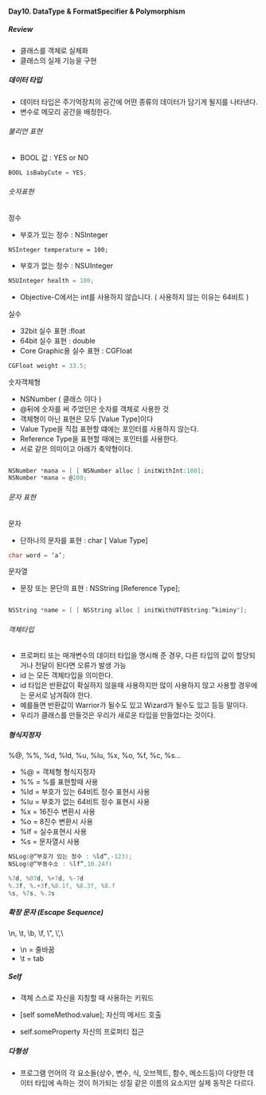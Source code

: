 #### **Day10. DataType & FormatSpecifier & Polymorphism**

##### Review

- 클래스를 객체로 실체화
- 클래스의 실제 기능을 구현

##### 데이터 타입

- 데이터 타입은 주기억장치의 공간에 어떤 종류의 데이터가 담기게 될지를 나타낸다.
- 변수로 메모리 공간을 배정한다.

###### 불리언 표현
- BOOL
값 : YES or NO
``` objective-c
BOOL isBabyCute = YES;
```
###### 숫자표현

정수
- 부호가 있는 정수 : NSInteger

``` 0bjective-c
NSInteger temperature = 100;
```

- 부호가 없는 정수 : NSUInteger

``` objective-c
NSUInteger health = 100;
```

- Objective-C에서는 int를 사용하지 않습니다. ( 사용하지 않는 이유는 64비트 )

실수

- 32bit 실수 표현 :float
- 64bit 실수 표현 : double
- Core Graphic용 실수 표현 : CGFloat

``` objective-c
CGFloat weight = 33.5;
```

숫자객체형
- NSNumber ( 클래스 이다 )
- @뒤에 숫자를 써 주었던은 숫자를 객체로 사용한 것
- 객체형이 아닌 표현은 모두 [Value Type]이다
- Value Type을 직접 표현할 떄에는 포인터를 사용하지 않는다.
- Reference Type을 표현할 때에는 포인터를 사용한다.
- 서로 같은 의미이고 아래가 축약형이다.

``` objective-c

NSNumber *mana = [ [ NSNumber alloc ] initWithInt:100];
NSNumber *mana = @100;

```

###### 문자 표현
문자
- 단하나의 문자를 표현 : char [ Value Type]

``` objective-c
char word = ‘a’;
```

문자열
- 문장 또는 문단의 표현 : NSString [Reference Type];

```objective-c

NSString *name = [ [ NSString alloc ] initWithUTF8String:”kiminy"];

```

###### 객체타입
- 프로퍼티 또는 매개변수의 데이터 타입을 명시해 준 경우, 다른 타입의 값이 할당되거나 전달이 된다면 오류가 발생 가능
- id 는 모든 객체타입을 의미한다.
- id 타입은 반환값이 확실하지 않을때 사용하지만 많이 사용하지 않고 사용할 경우에는 문서로 남겨줘야 한다.
- 예를들면 반환값이 Warrior가 될수도 있고 Wizard가 될수도 있고 등등 말이다.
- 우리가 클래스를 만들것은 우리가 새로운 타입을 만들었다는 것이다.

##### 형식지정자

%@, %%, %d, %ld, %u, %lu, %x, %o, %f, %c, %s...

- %@ = 객체형 형식지정자
- %% = %를 표현할때 사용
- %ld = 부호가 있는 64비트 정수 표현시 사용
-  %lu = 부호가 없는 64비트 정수 표현시 사용
- %x = 16진수 변환시 사용
- %o = 8진수 변환시 사용
- %lf = 실수표현시 사용
- %s = 문자열시 사용

``` objective-c
NSLog(@“부호가 있는 정수 : %ld”,-123);
NSLog(@“부동수소 : %lf”,10.24f)

%7d, %07d, %+7d, %-7d
%.3f, %.+3f,%8.1f, %8.3f, %8.f
%s, %7s, %.3s
```

##### 확장 문자 (Escape Sequence)
\n, \t, \b, \f, \”, \’,\\

- \n = 줄바꿈
- \t = tab

##### Self
- 객체 스스로 자신을 지칭할 때 사용하는 키워드

- [self someMethod:value];
자신의 메서드 호출

- self.someProperty
자신의 프로퍼티 접근

##### 다형성
- 프로그램 언어의 각 요소들(상수, 변수, 식, 오브젝트, 함수, 메소드등)이 다양한 데이터 타입에 속하는 것이 허가되는 성질
같은 이름의 요소지만 실제 동작은 다르다.
